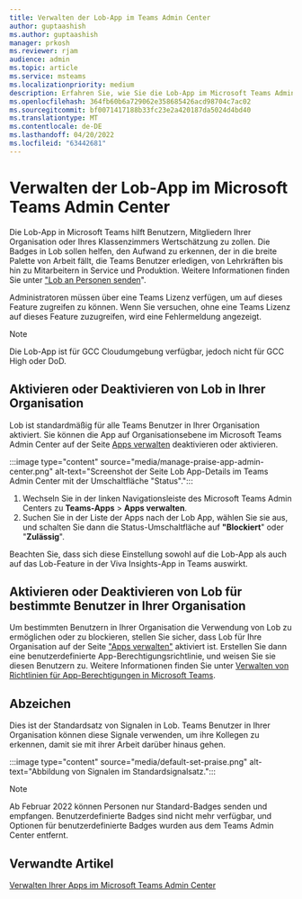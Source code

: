 ```yaml
---
title: Verwalten der Lob-App im Teams Admin Center
author: guptaashish
ms.author: guptaashish
manager: prkosh
ms.reviewer: rjam
audience: admin
ms.topic: article
ms.service: msteams
ms.localizationpriority: medium
description: Erfahren Sie, wie Sie die Lob-App im Microsoft Teams Admin Center verwalten.
ms.openlocfilehash: 364fb60b6a729062e358685426acd98704c7ac02
ms.sourcegitcommit: bf0071417188b33fc23e2a420187da5024d4bd40
ms.translationtype: MT
ms.contentlocale: de-DE
ms.lasthandoff: 04/20/2022
ms.locfileid: "63442681"
---
```

# <a name="manage-the-praise-app-in-the-microsoft-teams-admin-center"></a>Verwalten der Lob-App im Microsoft Teams Admin Center

Die Lob-App in Microsoft Teams hilft Benutzern, Mitgliedern Ihrer Organisation oder Ihres Klassenzimmers Wertschätzung zu zollen. Die Badges in Lob sollen helfen, den Aufwand zu erkennen, der in die breite Palette von Arbeit fällt, die Teams Benutzer erledigen, von Lehrkräften bis hin zu Mitarbeitern in Service und Produktion. Weitere Informationen finden Sie unter ["Lob an Personen senden](https://support.microsoft.com/office/send-praise-to-people-50f26b47-565f-40fe-8642-5ca2a5ed261e)".

Administratoren müssen über eine Teams Lizenz verfügen, um auf dieses Feature zugreifen zu können. Wenn Sie versuchen, ohne eine Teams Lizenz auf dieses Feature zuzugreifen, wird eine Fehlermeldung angezeigt.

> [!NOTE]
> Die Lob-App ist für GCC Cloudumgebung verfügbar, jedoch nicht für GCC High oder DoD.

## <a name="enable-or-disable-praise-in-your-organization"></a>Aktivieren oder Deaktivieren von Lob in Ihrer Organisation

Lob ist standardmäßig für alle Teams Benutzer in Ihrer Organisation aktiviert. Sie können die App auf Organisationsebene im Microsoft Teams Admin Center auf der Seite [Apps verwalten](manage-apps.md) deaktivieren oder aktivieren.

:::image type="content" source="media/manage-praise-app-admin-center.png" alt-text="Screenshot der Seite Lob App-Details im Teams Admin Center mit der Umschaltfläche &quot;Status&quot;.":::

1. Wechseln Sie in der linken Navigationsleiste des Microsoft Teams Admin Centers zu **Teams-Apps** > **Apps verwalten**.
2. Suchen Sie in der Liste der Apps nach der Lob App, wählen Sie sie aus, und schalten Sie dann die  Status-Umschaltfläche auf **"Blockiert**" oder "**Zulässig**".

Beachten Sie, dass sich diese Einstellung sowohl auf die Lob-App als auch auf das Lob-Feature in der Viva Insights-App in Teams auswirkt.

## <a name="enable-or-disable-praise-for-specific-users-in-your-organization"></a>Aktivieren oder Deaktivieren von Lob für bestimmte Benutzer in Ihrer Organisation

Um bestimmten Benutzern in Ihrer Organisation die Verwendung von Lob zu ermöglichen oder zu blockieren, stellen Sie sicher, dass Lob für Ihre Organisation auf der Seite ["Apps verwalten"](manage-apps.md) aktiviert ist. Erstellen Sie dann eine benutzerdefinierte App-Berechtigungsrichtlinie, und weisen Sie sie diesen Benutzern zu. Weitere Informationen finden Sie unter [Verwalten von Richtlinien für App-Berechtigungen in Microsoft Teams](teams-app-permission-policies.md).

## <a name="badges"></a>Abzeichen

Dies ist der Standardsatz von Signalen in Lob. Teams Benutzer in Ihrer Organisation können diese Signale verwenden, um ihre Kollegen zu erkennen, damit sie mit ihrer Arbeit darüber hinaus gehen.

:::image type="content" source="media/default-set-praise.png" alt-text="Abbildung von Signalen im Standardsignalsatz.":::

> [!NOTE]
> Ab Februar 2022 können Personen nur Standard-Badges senden und empfangen. Benutzerdefinierte Badges sind nicht mehr verfügbar, und Optionen für benutzerdefinierte Badges wurden aus dem Teams Admin Center entfernt.

## <a name="related-articles"></a>Verwandte Artikel

[Verwalten Ihrer Apps im Microsoft Teams Admin Center](manage-apps.md)
